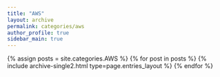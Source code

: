 ```yaml
---
title: "AWS"
layout: archive
permalink: categories/aws
author_profile: true
sidebar_main: true
---
```


<!-- 공백이 포함되어 있는 카테고리 이름의 경우 site.categories.['a b c'] 이런식으로! -->


{% assign posts = site.categories.AWS %}
{% for post in posts %} {% include archive-single2.html type=page.entries_layout %} {% endfor %}